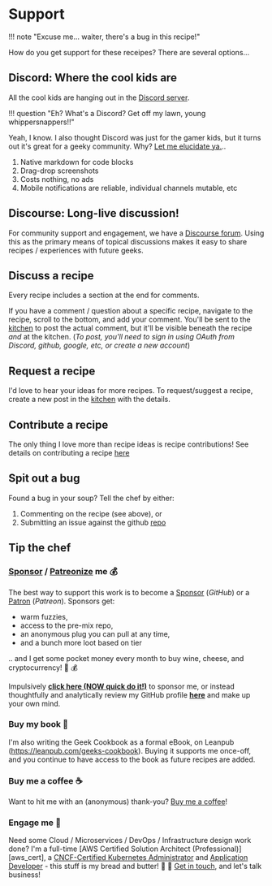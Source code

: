 # Support

!!! note "Excuse me... waiter, there's a bug in this recipe!"

How do you get support for these receipes? There are several options...

## Discord: Where the cool kids are

All the cool kids are hanging out in the [Discord server](/community/discord/).

!!! question "Eh? What's a Discord? Get off my lawn, young whippersnappers!!"

Yeah, I know. I also thought Discord was just for the gamer kids, but it turns out it's great for a geeky community. Why? [Let me elucidate ya.][2]..

1. Native markdown for code blocks
2. Drag-drop screenshots
3. Costs nothing, no ads
4. Mobile notifications are reliable, individual channels mutable, etc

## Discourse: Long-live discussion!

For community support and engagement, we have a [Discourse forum][3]. Using this as the primary means of topical discussions makes it easy to share recipes / experiences with future geeks.

## Discuss a recipe

Every recipe includes a section at the end for comments.

If you have a comment / question about a specific recipe, navigate to the recipe, scroll to the bottom, and add your comment. You'll be sent to the [kitchen][4] to post the actual comment, but it'll be visible beneath the recipe _and_ at the kitchen. (_To post, you'll need to sign in using OAuth from Discord, github, google, etc, or create a new account_)

## Request a recipe

I'd love to hear your ideas for more recipes. To request/suggest a recipe, create a new post in the [kitchen][5] with the details.

## Contribute a recipe

The only thing I love more than recipe ideas is recipe contributions! See details on contributing a recipe [here](/community/contribute/)

## Spit out a bug

Found a bug in your soup? Tell the chef by either:

1. Commenting on the recipe (see above), or
2. Submitting an issue against the github [repo][6]

## Tip the chef

### [Sponsor][7] / [Patreonize][8] me 💰

The best way to support this work is to become a [Sponsor][11] (_GitHub_) or a [Patron][10] (_Patreon_). Sponsors get:

* warm fuzzies,
* access to the pre-mix repo,
* an anonymous plug you can pull at any time,
* and a bunch more loot based on tier

.. and I get some pocket money every month to buy wine, cheese, and cryptocurrency! 🍷 💰

Impulsively **[click here (NOW quick do it!)][11]** to sponsor me, or instead thoughtfully and analytically review my GitHub profile **[here][12]** and make up your own mind.

### Buy my book 📖

I'm also writing the Geek Cookbook as a formal eBook, on Leanpub (<https://leanpub.com/geeks-cookbook>). Buying it supports me once-off, and you continue to have access to the book as future recipes are added.

### Buy me a coffee ☕️

Want to hit me with an (anonymous) thank-you? [Buy me a coffee](https://www.buymeacoffee.com/funkypenguin)!

### Engage me 🏢

Need some Cloud / Microservices / DevOps / Infrastructure design work done? I'm a full-time [AWS Certified Solution Architect (Professional)][aws_cert], a [CNCF-Certified Kubernetes Administrator](https://www.youracclaim.com/badges/cd307d51-544b-4bc6-97b0-9015e40df40d/public_url) and [Application Developer](https://www.youracclaim.com/badges/9ed9280a-fb92-46ca-b307-8f74a2cccf1d/public_url) - this stuff is my bread and butter! :bread: :fork_and_knife: [Get in touch][contact], and let's talk business!

[1]: http://chat.funkypenguin.co.nz
[2]: https://www.youtube.com/watch?v=1qHoSWxVqtE
[3]: https://discourse.geek-kitchen.funkypenguin.co.nz/
[4]: https://discourse.geek-kitchen.funkypenguin.co.nz/
[5]: https://discourse.geek-kitchen.funkypenguin.co.nz/
[6]: https://github.com/funkypenguin/geek-cookbook/issues
[7]: https://github.com/sponsors/funkypenguin
[8]: https://www.patreon.com/funkypenguin
[10]: https://www.patreon.com/bePatron?u=6982506
[11]: https://github.com/sponsors/funkypenguin
[12]: https://github.com/funkypenguin
[13]: https://www.youracclaim.com/badges/a0c4a196-55ab-4472-b46b-b610b44dc00f/public_url
[14]: https://www.funkypenguin.co.nz
[contact]:         https://www.funkypenguin.co.nz
